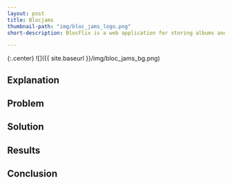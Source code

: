 ```yaml
---
layout: post
title: Blocjams
thumbnail-path: "img/bloc_jams_logo.png"
short-description: BlocFlix is a web application for storing albums and playing music.

---
```


{:.center}
![]({{ site.baseurl }}/img/bloc_jams_bg.png)

## Explanation



## Problem


## Solution


## Results


## Conclusion

